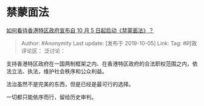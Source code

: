 # 禁蒙面法
[如何看待香港特区政府宣布自 10 月 5 日起启动《禁蒙面法》？](https://www.zhihu.com/question/349120697/answer/845311880)

> Author: #Anonymity
> Last update: [发布于 2019-10-05]
> Link:
> Tag: #时政
> 评论区：
> 泛讨论：

支持香港特区政府在一国两制框架之内、在香港特区政府的合法职权范围之内，依法立法、执法，维护社会秩序和公众利益。

法治虽然不是完美的东西，但是已经是最可行的选择。

一切都只能依序而行，留给历史审判。
